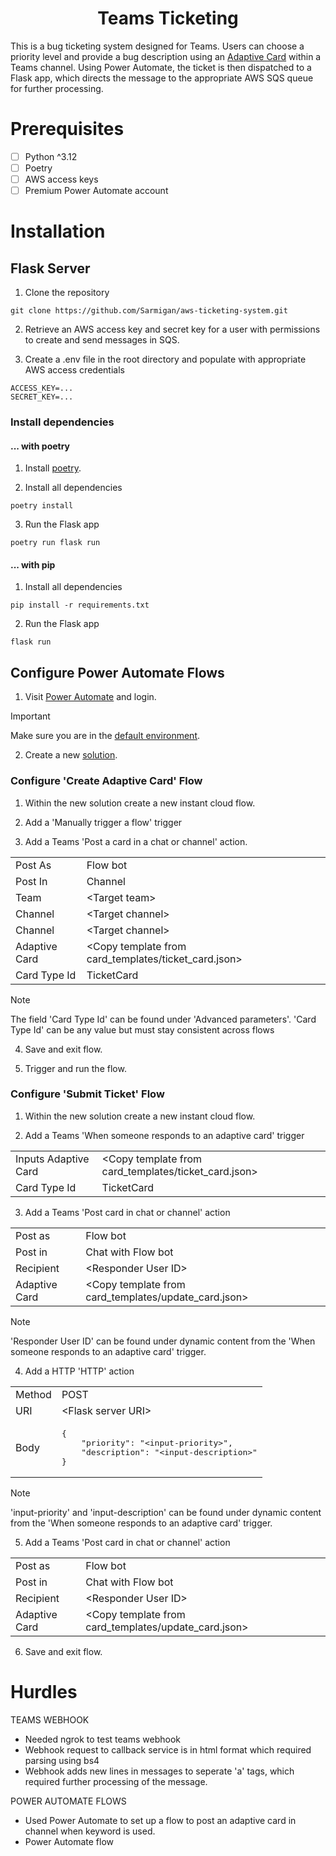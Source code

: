 <h1 align="center">Teams Ticketing</h1>

This is a bug ticketing system designed for Teams. Users can choose a priority level and provide a bug description using an [Adaptive Card](https://learn.microsoft.com/en-us/adaptive-cards/) within a Teams channel. Using Power Automate, the ticket is then dispatched to a Flask app, which directs the message to the appropriate AWS SQS queue for further processing.

# Prerequisites
- [ ] Python ^3.12
- [ ] Poetry
- [ ] AWS access keys
- [ ] Premium Power Automate account

# Installation

## Flask Server
1. Clone the repository
```
git clone https://github.com/Sarmigan/aws-ticketing-system.git
```

2. Retrieve an AWS access key and secret key for a user with permissions to create and send messages in SQS.

3. Create a .env file in the root directory and populate with appropriate AWS access credentials
```
ACCESS_KEY=...
SECRET_KEY=...
```

### Install dependencies
#### ... with poetry
1. Install [poetry](https://python-poetry.org/docs/).

2. Install all dependencies
```
poetry install
```

3. Run the Flask app
```
poetry run flask run
```

#### ... with pip
1. Install all dependencies
```
pip install -r requirements.txt
```

2. Run the Flask app
```
flask run
```

## Configure Power Automate Flows

1. Visit [Power Automate](https://make.powerautomate.com/) and login.

> [!IMPORTANT]
> Make sure you are in the [default environment](https://learn.microsoft.com/en-us/power-platform/admin/environments-overview#the-default-environment).

2. Create a new [solution](https://learn.microsoft.com/en-us/power-automate/overview-solution-flows).

### Configure 'Create Adaptive Card' Flow

1. Within the new solution create a new instant cloud flow.

2. Add a 'Manually trigger a flow' trigger

3. Add a Teams 'Post a card in a chat or channel' action.

<table>
<tr>
<td> Post As </td><td> Flow bot </td>
</tr>
<tr>
<td> Post In </td><td> Channel </td>
</tr>
<tr>
<td> Team </td><td> &lt;Target team&gt; </td>
</tr>
<tr>
<td> Channel </td><td> &lt;Target channel&gt; </td>
</tr>
<tr>
<td> Channel </td><td> &lt;Target channel&gt; </td>
</tr>
<tr>
<td> Adaptive Card </td><td> &lt;Copy template from card_templates/ticket_card.json&gt; </td>
</tr>
<tr>
<td> Card Type Id </td><td> TicketCard </td>
</tr>
</table>

> [!NOTE]
> The field 'Card Type Id' can be found under 'Advanced parameters'. 'Card Type Id' can be any value but must stay consistent across flows

4. Save and exit flow.

5. Trigger and run the flow.

### Configure 'Submit Ticket' Flow

1. Within the new solution create a new instant cloud flow.

2. Add a Teams 'When someone responds to an adaptive card' trigger

<table>
<tr>
<td> Inputs Adaptive Card </td><td> &lt;Copy template from card_templates/ticket_card.json&gt; </td>
</tr>
<tr>
<td> Card Type Id </td><td> TicketCard </td>
</tr>
</table>

3. Add a Teams 'Post card in chat or channel' action

<table>
<tr>
<td> Post as </td><td> Flow bot </td>
</tr>
<tr>
<td> Post in </td><td> Chat with Flow bot </td>
</tr>
<tr>
<td> Recipient </td><td> &lt;Responder User ID&gt; </td>
</tr>
<tr>
<td> Adaptive Card </td><td> &lt;Copy template from card_templates/update_card.json&gt; </td>
</tr>
</table>

> [!NOTE]
> 'Responder User ID' can be found under dynamic content from the 'When someone responds to an adaptive card' trigger.

4. Add a HTTP 'HTTP' action

<table>
<tr>
<td> Method </td><td> POST </td>
</tr>
<tr>
<td> URI </td><td> &lt;Flask server URI&gt; </td>
</tr>
<tr>
<td> Body </td><td>
<pre lang="json">
{
    "priority": "&lt;input-priority&gt;",
    "description": "&lt;input-description&gt;"
}
</pre>
</td>
</tr>
</table>

> [!NOTE]
> 'input-priority' and 'input-description' can be found under dynamic content from the 'When someone responds to an adaptive card' trigger.

5. Add a Teams 'Post card in chat or channel' action

<table>
<tr>
<td> Post as </td><td> Flow bot </td>
</tr>
<tr>
<td> Post in </td><td> Chat with Flow bot </td>
</tr>
<tr>
<td> Recipient </td><td> &lt;Responder User ID&gt; </td>
</tr>
<tr>
<td> Adaptive Card </td><td> &lt;Copy template from card_templates/update_card.json&gt; </td>
</tr>
</table>

6. Save and exit flow.

# Hurdles

TEAMS WEBHOOK
- Needed ngrok to test teams webhook
- Webhook request to callback service is in html format which required parsing using bs4
- Webhook adds new lines in messages to seperate 'a' tags, which required further processing of the message.

POWER AUTOMATE FLOWS
- Used Power Automate to set up a flow to post an adaptive card in channel when keyword is used.
- Power Automate flow